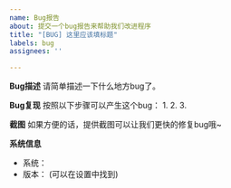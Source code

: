 ```yaml
---
name: Bug报告
about: 提交一个bug报告来帮助我们改进程序
title: "[BUG] 这里应该填标题"
labels: bug
assignees: ''

---
```


**Bug描述**
请简单描述一下什么地方bug了。

**Bug复现**
按照以下步骤可以产生这个bug：
1. 
2. 
3.

**截图**
如果方便的话，提供截图可以让我们更快的修复bug哦~

**系统信息**
 - 系统：
 - 版本： (可以在设置中找到)
